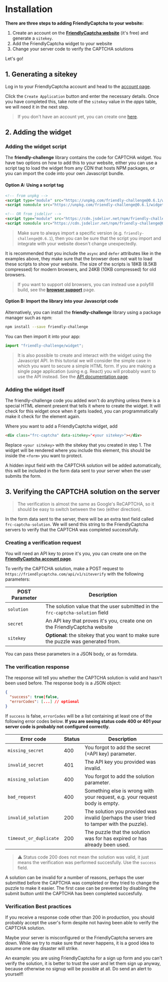 # Installation

**There are three steps to adding FriendlyCaptcha to your website:**

1. Create an account on the [**FriendlyCaptcha website**](https://friendlycaptcha.com) (it's free) and generate a `sitekey`.
2. Add the FriendlyCaptcha widget to your website
3. Change your server code to verify the CAPTCHA solutions

Let's go!

## 1. Generating a sitekey
Log in to your FriendlyCaptcha account and head to the [account page](https://friendlycaptcha.com/signup).

Click the `Create Application` button and enter the necessary details. Once you have completed this, take note of the `sitekey` value in the *apps* table, we will need it in the next step.

> If you don't have an account yet, you can create one [here](https://friendlycaptcha.com/signup). 

## 2. Adding the widget


### Adding the widget script

The **friendly-challenge** library contains the code for CAPTCHA widget. You have two options on how to add this to your website, either you can use a script tag to load the widget from any CDN that hosts NPM packages, or you can import the code into your own Javascript bundle.

#### Option A: Using a script tag

```html
<!-- from unpkg -->
<script type="module" src="https://unpkg.com/friendly-challenge@0.6.1/widget.module.min.js" async defer></script>
<script nomodule src="https://unpkg.com/friendly-challenge@0.6.1/widget.min.js" async defer></script>

<!-- OR from jsdelivr -->
<script type="module" src="https://cdn.jsdelivr.net/npm/friendly-challenge@0.6.1/widget.module.min.js" async defer></script>
<script nomodule src="https://cdn.jsdelivr.net/npm/friendly-challenge@0.6.1/widget.min.js" async defer></script>
```

> Make sure to always import a specific version (e.g. `friendly-challenge@0.6.1`), then you can be sure that the script you import and integrate with your website doesn't change unexpectedly.

It is recommended that you include the `async` and `defer` attributes like in the examples above, they make sure that the browser does not wait to load these scripts to show your website. The size of the scripts is 18KB (8.5KB compressed) for modern browsers, and 24KB (10KB compressed) for old browsers.

> If you want to support old browsers, you can instead use a polyfill build, see the [**browser support**](browser_support?id=polyfills) page.

#### Option B: Import the library into your Javascript code
Alternatively, you can install the **friendly-challenge** library using a package manager such as npm:
```bash
npm install --save friendly-challenge
```

You can then import it into your app:
```javascript
import "friendly-challenge/widget";
```

> It is also possible to create and interact with the widget using the Javascript API. In this tutorial we will consider the simple case in which you want to secure a simple HTML form. If you are making a single page application (using e.g. React) you will probably want to use the API instead. See the [API documentation page]("/api).

### Adding the widget itself

The friendly-challenge code you added won't do anything unless there is a special HTML element present that tells it where to create the widget. It will check for this widget once when it gets loaded, you can programmatically make it check for the element again.

Where you want to add a FriendlyCaptcha widget, add
```html
<div class="frc-captcha" data-sitekey="<your sitekey>"></div>
```
Replace `<your sitekey>` with the sitekey that you created in step 1. The widget will be rendered where you include this element, this should be inside the `<form>` you want to protect.

A hidden input field with the CAPTCHA solution will be added automatically, this will be included in the form data sent to your server when the user submits the form.

## 3. Verifying the CAPTCHA solution on the server

> The verification is almost the same as Google's ReCAPTCHA, so it should be easy to switch between the two (either direction).

In the form data sent to the server, there will be an extra text field called `frc-captcha-solution`. We will send this string to the FriendlyCaptcha servers to verify that the CAPTCHA was completed successfully.

### Creating a verification request
You will need an API key to prove it's you, you can create one on the [**FriendlyCaptcha account page**](https://friendlycaptcha.com/account).

To verify the CAPTCHA solution, make a POST request to `https://friendlycaptcha.com/api/v1/siteverify` with the following parameters:

| POST Parameter | Description                                         |
|----------------|-----------------------------------------------------|
| `solution`       | The solution value that the user submitted in the `frc-captcha-solution` field         |
| `secret`         | An API key that proves it's you, create one on the FriendlyCaptcha website |
| `sitekey`        | **Optional:** the sitekey that you want to make sure the puzzle was generated from. |

You can pass these parameters in a JSON body, or as formdata.

### The verification response

The response will tell you whether the CAPTCHA solution is valid and hasn't been used before. The response body is a JSON object:

```JSON
{
  "success": true|false,
  "errorCodes": [...] // optional
}
```

If `success` is false, `errorCodes` will be a list containing at least one of the following error codes below. **If you are seeing status code 400 or 401 your server code is probably not configured correctly.**


| Error code   | Status |Description |
|----------------|----------|-------------------------------------------|
| `missing_secret`       | 400 | You forgot to add the secret (=API key) parameter. |
| `invalid_secret`       | 401 | The API key you provided was invalid. |
| `missing_solution` | 400 | You forgot to add the solution parameter. |
| `bad_request` | 400 | Something else is wrong with your request, e.g. your request body is empty. |
| `invalid_solution` | 200 | The solution you provided was invalid (perhaps the user tried to tamper with the puzzle). |
| `timeout_or_duplicate` | 200 | The puzzle that the solution was for has expired or has already been used. |


> ⚠️ Status code 200 does not mean the solution was valid, it just means the verification was performed succesfully. Use the `success` field.

A solution can be invalid for a number of reasons, perhaps the user submitted before the CAPTCHA was completed or they tried to change the puzzle to make it easier. The first case can be prevented by disabling the submit button until the CAPTCHA has been completed succesfully.

### Verification Best practices
If you receive a response code other than 200 in production, you should probably accept the user's form despite not having been able to verify the CAPTCHA solution.

Maybe your server is misconfigured or the FriendlyCaptcha servers are down. While we try to make sure that never happens, it is a good idea to assume one day disaster will strike.

An example: you are using FriendlyCaptcha for a sign up form and you can't verify the solution, it is better to trust the user and let them sign up anyway, because otherwise no signup will be possible at all. Do send an alert to yourself!










